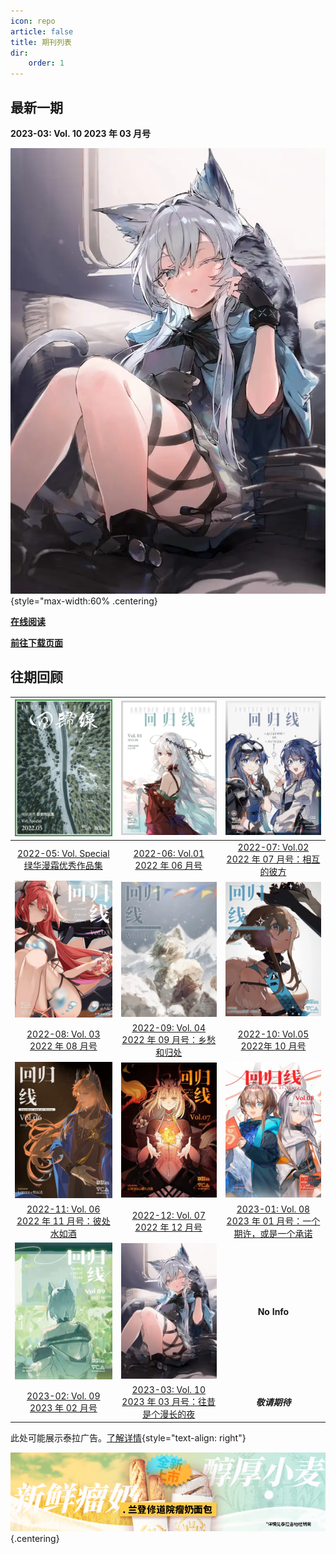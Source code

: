```yaml
---
icon: repo
article: false
title: 期刊列表
dir:
    order: 1
---
```


<!-- more -->

## 最新一期

**2023-03: Vol. 10 2023 年 03 月号**

![](./2023-03/res/cover.webp){style="max-width:60% .centering}

[**在线阅读**](./2023-03/README.md)

[**前往下载页面**](aneot.terrach.net/download.md)

## 往期回顾

|![](./2022-05/res/cover.webp)|![](./2022-06//res/cover.webp)|![](./2022-07/res/cover.webp)|
|:-:|:-:|:-:|
|[2022-05: Vol. Special <br>绿华漫霜优秀作品集](2022-05/)|[2022-06: Vol.01 <br>2022 年 06 月号](2022-06/)|[2022-07: Vol.02 <br>2022 年 07 月号：相互的彼方](2022-07/)|
|![](./2022-08/res/cover.webp)|![](./2022-09/res/cover.webp)|![](./2022-10/res/cover.webp)|
|[2022-08: Vol. 03 <br>2022 年 08 月号](2022-08/)|[2022-09: Vol. 04 <br>2022 年 09 月号：乡愁和归处](2022-09/)|[2022-10: Vol.05 <br>2022年 10 月号](2022-10/)|
|![](./2022-11/res/cover.webp)| ![](./2022-12/res/cover.webp)| ![](./2023-01/res/cover.webp)|
|[2022-11: Vol. 06 <br>2022 年 11 月号：彼处水如酒](2022-11/)|[2022-12: Vol. 07 <br>2022 年 12 月号](2022-12/) | [2023-01: Vol. 08 <br>2023 年 01 月号：一个期许，或是一个承诺](2023-01/)|
|![](./2023-02/res/cover.webp)|![](./2023-03/res/cover.webp)| **No Info** |
|[2023-02: Vol. 09 <br>2023 年 02 月号](2023-02/)|[2023-03: Vol. 10 <br>2023 年 03 月号：往昔是个漫长的夜](2023-03/)| ***敬请期待*** |

此处可能展示泰拉广告。<a href="/about-fake-ads">了解详情</a>{style="text-align: right"}

[![](./2023-01/res/ads/ld2.webp) ](https://www.bilibili.com/video/BV1GJ411x7h7/){.centering}